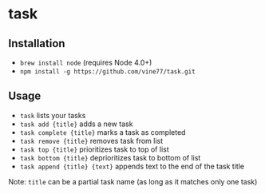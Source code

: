 # task

## Installation

- `brew install node` (requires Node 4.0+)
- `npm install -g https://github.com/vine77/task.git`

## Usage

- `task` lists your tasks
- `task add {title}` adds a new task
- `task complete {title}` marks a task as completed
- `task remove {title}` removes task from list
- `task top {title}` prioritizes task to top of list
- `task bottom {title}` deprioritizes task to bottom of list
- `task append {title} {text}` appends text to the end of the task title

Note: `title` can be a partial task name (as long as it matches only one task)
